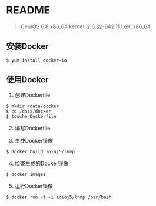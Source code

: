 # README

> CentOS 6.8 x86_64
> kernel: 2.6.32-642.11.1.el6.x86_64

## 安装Docker

```
$ yum install docker-io
```
## 使用Docker

1. 创建Dockerfile

```
$ mkdir /data/docker
$ cd /data/docker
$ touche Dockerfile
````

2. 编写Dockerfile

3. 生成Docker镜像

```
$ docker build ioioj5/lnmp
```
4. 检查生成的Docker镜像

```
$ docker images
```
5. 运行Docker镜像

```
$ docker run -t -i ioioj5/lnmp /bin/bash
```